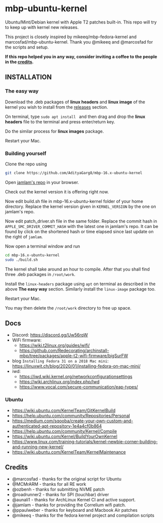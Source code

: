 # mbp-ubuntu-kernel

Ubuntu/Mint/Debian kernel with Apple T2 patches built-in. This repo will try to keep up with kernel new releases.

This project is closely inspired by mikeeq/mbp-fedora-kernel and marcosfad/mbp-ubuntu-kernel. Thank you @mikeeq and @marcosfad for the scripts and setup. 

**If this repo helped you in any way, consider inviting a coffee to the people in the [credits](https://github.com/marcosfad/mbp-ubuntu-kernel#credits).**

## INSTALLATION

### The easy way

Download the .deb packages of **linux headers** and **linux image** of the kernel you wish to install from the [releases](https://github.com/AdityaGarg8/mbp-16.x-ubuntu-kernel/releases) section.

On terminal, type `sudo apt install ` and then drag and drop the **linux headers** file to the terminal and press enter/return key.

Do the similar process for **linux images** package.

Restart your Mac.

### Building yourself

Clone the repo using
```bash
git clone https://github.com/AdityaGarg8/mbp-16.x-ubuntu-kernel
```
Open [jamlam's repo] in your browser.

Check out the kernel version it is offering right now.

Now edit build.sh file in mbp-16.x-ubuntu-kernel folder of your home directory. Replace the kernel version given in `KERNEL_VERSION` by the one on jamlam's repo.

Now edit patch_driver.sh file in the same folder. Replace the commit hash in `APPLE_SMC_DRIVER_COMMIT_HASH` with the latest one in jamlam's repo. It can be found by click on the shortened hash or time elapsed since last update on the right of `jamlam`.

Now open a terminal window and run

```bash
cd mbp-16.x-ubuntu-kernel
sudo ./build.sh
```

The kernel shall take around an hour to compile. After that you shall find three .deb packages in `/root/work`.

Install the `linux-headers` package using `apt` on terminal as described in the above **The easy way** section. Similarly install the `linux-image` package too.

Restart your Mac.

You may then delete the `/root/work` directory to free up space.

## Docs

- Discord: <https://discord.gg/Uw56rqW>
- WiFi firmware:
  - <https://wiki.t2linux.org/guides/wifi/>
  - <https://github.com/Redecorating/archinstall-mbp/tree/packages/apple-t2-wifi-firmware/bigSurFW>
- blog `Installing Fedora 31 on a 2018 Mac mini`: <https://linuxwit.ch/blog/2020/01/installing-fedora-on-mac-mini/>
- iwd:
  - <https://iwd.wiki.kernel.org/networkconfigurationsettings>
  - <https://wiki.archlinux.org/index.php/Iwd>
  - <https://www.vocal.com/secure-communication/eap-types/>

### Ubuntu

- <https://wiki.ubuntu.com/KernelTeam/GitKernelBuild>
- <https://help.ubuntu.com/community/Repositories/Personal>
- <https://medium.com/sqooba/create-your-own-custom-and-authenticated-apt-repository-1e4a4cf0b864>
- <https://help.ubuntu.com/community/Kernel/Compile>
- <https://wiki.ubuntu.com/Kernel/BuildYourOwnKernel>
- <https://www.linux.com/training-tutorials/kernel-newbie-corner-building-and-running-new-kernel/>
- <https://wiki.ubuntu.com/KernelTeam/KernelMaintenance>

## Credits

- @marcosfad - thanks for the original script for Ubuntu
- @MCMrARM - thanks for all RE work
- @ozbenh - thanks for submitting NVME patch
- @roadrunner2 - thanks for SPI (touchbar) driver
- @aunali1 - thanks for ArchLinux Kernel CI and active support.
- @jamlam - thanks for providing the Correlium wifi patch.
- @ppaulweber - thanks for keyboard and Macbook Air patches
- @mikeeq - thanks for the fedora kernel project and compilation scripts

[jamlam's repo]: https://github.com/jamlam/mbp-16.1-linux-wifi
